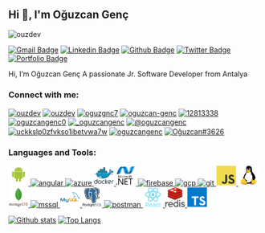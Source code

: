 ## Hi 👋, I'm  Oğuzcan Genç
<p align=left> <img src=https://komarev.com/ghpvc/?username=ouzdev alt=ouzdev /> </p>

[![Gmail Badge](https://img.shields.io/badge/-oguzcangencc@hotmail.com-c14438?style=flat&logo=Gmail&logoColor=white&link=mailto:oguzcangencc@hotmail.com)](mailto:mail@oguzcangenc.com.tr) 
[![Linkedin Badge](https://img.shields.io/badge/-oguzcangenc-0072b1?style=flat&logo=Linkedin&logoColor=white&link=https://www.linkedin.com/in/oguzcangenc/)](https://www.linkedin.com/in/oguzcan-genc/) [![Github Badge](https://img.shields.io/badge/-ouzdev-grey?style=flat&logo=github&logoColor=white&link=https://github.com/ouzdev/)](https://www.github.com/ouzdev_/) [![Twitter Badge](https://img.shields.io/badge/-ouzdev-00acee?style=flat&logo=twitter&logoColor=white&link=https://twitter.com/ouzdev_/)](https://www.twitter.com/ouzdev_/) [![Portfolio Badge](https://img.shields.io/badge/portfolio-web-blue?style=flat&link=oguzcangenc.com.tr/blog/)](https://oguzcangenc.com/blog/) <p align='left'>Hi, I’m Oğuzcan Genç
A passionate Jr. Software Developer from Antalya</p><p align='left'> 
<h3 align="left">Connect with me:</h3>
<p align="left">
<a href="https://codepen.io/ouzdev" target="blank"><img align="center" src="https://raw.githubusercontent.com/rahuldkjain/github-profile-readme-generator/master/src/images/icons/Social/codepen.svg" alt="ouzdev" height="30" width="40" /></a>
<a href="https://dev.to/ouzdev" target="blank"><img align="center" src="https://cdn.jsdelivr.net/npm/simple-icons@3.0.1/icons/dev-dot-to.svg" alt="ouzdev" height="30" width="40" /></a>
<a href="https://twitter.com/ouzdev_" target="blank"><img align="center" src="https://raw.githubusercontent.com/rahuldkjain/github-profile-readme-generator/master/src/images/icons/Social/twitter.svg" alt="oguzgnc7" height="30" width="40" /></a>
<a href="https://linkedin.com/in/oguzcan-genc" target="blank"><img align="center" src="https://raw.githubusercontent.com/rahuldkjain/github-profile-readme-generator/master/src/images/icons/Social/linked-in-alt.svg" alt="oguzcan-genc" height="30" width="40" /></a>
<a href="https://stackoverflow.com/users/12813338" target="blank"><img align="center" src="https://raw.githubusercontent.com/rahuldkjain/github-profile-readme-generator/master/src/images/icons/Social/stack-overflow.svg" alt="12813338" height="30" width="40" /></a>
<a href="https://fb.com/oguzcangenc0" target="blank"><img align="center" src="https://raw.githubusercontent.com/rahuldkjain/github-profile-readme-generator/master/src/images/icons/Social/facebook.svg" alt="oguzcangenc0" height="30" width="40" /></a>
<a href="https://instagram.com/_oguzcangenc" target="blank"><img align="center" src="https://raw.githubusercontent.com/rahuldkjain/github-profile-readme-generator/master/src/images/icons/Social/instagram.svg" alt="_oguzcangenc" height="30" width="40" /></a>
<a href="https://medium.com/@oguzcangenc" target="blank"><img align="center" src="https://raw.githubusercontent.com/rahuldkjain/github-profile-readme-generator/master/src/images/icons/Social/medium.svg" alt="@oguzcangenc" height="30" width="40" /></a>
<a href="https://www.youtube.com/c/uckkslp0zfvkso1ibetvwa7w" target="blank"><img align="center" src="https://raw.githubusercontent.com/rahuldkjain/github-profile-readme-generator/master/src/images/icons/Social/youtube.svg" alt="uckkslp0zfvkso1ibetvwa7w" height="30" width="40" /></a>
<a href="https://www.hackerrank.com/oguzcangenc" target="blank"><img align="center" src="https://raw.githubusercontent.com/rahuldkjain/github-profile-readme-generator/master/src/images/icons/Social/hackerrank.svg" alt="oguzcangenc" height="30" width="40" /></a>
<a href="https://discord.gg/Oğuzcan#3626" target="blank"><img align="center" src="https://raw.githubusercontent.com/rahuldkjain/github-profile-readme-generator/master/src/images/icons/Social/discord.svg" alt="Oğuzcan#3626" height="30" width="40" /></a>
</p>
<h3 align="left">Languages and Tools:</h3>
<p align="left"> <a href="https://developer.android.com" target="_blank"> <img src="https://raw.githubusercontent.com/devicons/devicon/master/icons/android/android-original-wordmark.svg" alt="android" width="40" height="40"/> </a> <a href="https://angular.io" target="_blank"> <img src="https://angular.io/assets/images/logos/angular/angular.svg" alt="angular" width="40" height="40"/> </a> <a href="https://azure.microsoft.com/en-in/" target="_blank"> <img src="https://www.vectorlogo.zone/logos/microsoft_azure/microsoft_azure-icon.svg" alt="azure" width="40" height="40"/> </a> <a href="https://www.docker.com/" target="_blank"> <img src="https://raw.githubusercontent.com/devicons/devicon/master/icons/docker/docker-original-wordmark.svg" alt="docker" width="40" height="40"/> </a> <a href="https://dotnet.microsoft.com/" target="_blank"> <img src="https://raw.githubusercontent.com/devicons/devicon/master/icons/dot-net/dot-net-original-wordmark.svg" alt="dotnet" width="40" height="40"/> </a> <a href="https://firebase.google.com/" target="_blank"> <img src="https://www.vectorlogo.zone/logos/firebase/firebase-icon.svg" alt="firebase" width="40" height="40"/> </a> <a href="https://cloud.google.com" target="_blank"> <img src="https://www.vectorlogo.zone/logos/google_cloud/google_cloud-icon.svg" alt="gcp" width="40" height="40"/> </a> <a href="https://git-scm.com/" target="_blank"> <img src="https://www.vectorlogo.zone/logos/git-scm/git-scm-icon.svg" alt="git" width="40" height="40"/> </a> <a href="https://developer.mozilla.org/en-US/docs/Web/JavaScript" target="_blank"> <img src="https://raw.githubusercontent.com/devicons/devicon/master/icons/javascript/javascript-original.svg" alt="javascript" width="40" height="40"/> </a> <a href="https://www.linux.org/" target="_blank"> <img src="https://raw.githubusercontent.com/devicons/devicon/master/icons/linux/linux-original.svg" alt="linux" width="40" height="40"/> </a> <a href="https://www.mongodb.com/" target="_blank"> <img src="https://raw.githubusercontent.com/devicons/devicon/master/icons/mongodb/mongodb-original-wordmark.svg" alt="mongodb" width="40" height="40"/> </a> <a href="https://www.microsoft.com/en-us/sql-server" target="_blank"> <img src="https://www.svgrepo.com/show/303229/microsoft-sql-server-logo.svg" alt="mssql" width="40" height="40"/> </a> <a href="https://www.mysql.com/" target="_blank"> <img src="https://raw.githubusercontent.com/devicons/devicon/master/icons/mysql/mysql-original-wordmark.svg" alt="mysql" width="40" height="40"/> </a> <a href="https://www.postgresql.org" target="_blank"> <img src="https://raw.githubusercontent.com/devicons/devicon/master/icons/postgresql/postgresql-original-wordmark.svg" alt="postgresql" width="40" height="40"/> </a> <a href="https://postman.com" target="_blank"> <img src="https://www.vectorlogo.zone/logos/getpostman/getpostman-icon.svg" alt="postman" width="40" height="40"/> </a> <a href="https://reactjs.org/" target="_blank"> <img src="https://raw.githubusercontent.com/devicons/devicon/master/icons/react/react-original-wordmark.svg" alt="react" width="40" height="40"/> </a> <a href="https://redis.io" target="_blank"> <img src="https://raw.githubusercontent.com/devicons/devicon/master/icons/redis/redis-original-wordmark.svg" alt="redis" width="40" height="40"/> </a> <a href="https://www.typescriptlang.org/" target="_blank"> <img src="https://raw.githubusercontent.com/devicons/devicon/master/icons/typescript/typescript-original.svg" alt="typescript" width="40" height="40"/> </a> </p>


[![Github stats](https://github-readme-stats.vercel.app/api?username=ouzdev&show_icons=true&include_all_commits=true)](https://github.com/ouzdev/github-readme-stats)
[![Top Langs](https://github-readme-stats.vercel.app/api/top-langs/?username=ouzdev&layout=compact)](https://github.com/ouzdev/github-readme-stats)
